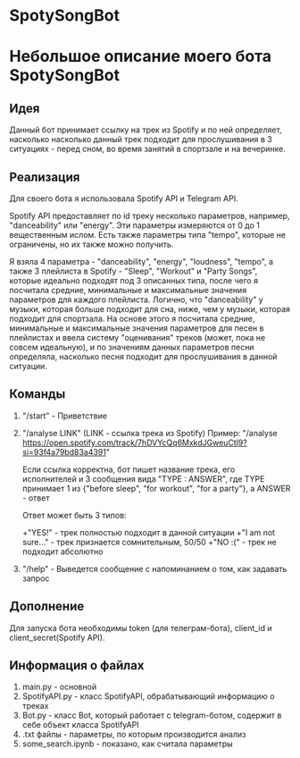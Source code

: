 # SpotySongBot

Небольшое описание моего бота SpotySongBot
==========================================

Идея
----

Данный бот принимает ссылку на трек из Spotify и по ней определяет, насколько насколько данный трек подходит для прослушивания в 3 ситуациях - перед сном, во время занятий в спортзале и на вечеринке.

Реализация
----------

Для своего бота я использовала Spotify API и Telegram API.

Spotify API предоставляет по id треку несколько параметров, например, "danceability" или "energy". Эти параметры измеряются от 0 до 1 вещественным ислом. Есть также параметры типа "tempo", которые не ограничены, но их также можно получить.

Я взяла 4 параметра - "danceability", "energy", "loudness", "tempo", а также 3 плейлиста в Spotify - "Sleep", "Workout" и "Party Songs", которые идеально подходят под 3 описанных типа, после чего я посчитала средние, минимальные и максимальные значения параметров для каждого плейлиста. Логично, что "danceability" у музыки, которая больше подходит для сна, ниже, чем у музыки, которая подходит для спортзала. На основе этого я посчитала средние, минимальные и максимальные значения параметров для песен в плейлистах и ввела систему "оценивания" треков (может, пока не совсем идеальную), и по значениям данных параметров песни определяла, насколько песня подходит для прослушивания в данной ситуации.

Команды
----------

1. "/start" - Приветствие
2. "/analyse LINK" (LINK - ссылка трека из Spotify)
    Пример: "/analyse https://open.spotify.com/track/7hDVYcQq6MxkdJGweuCtl9?si=93f4a79bd83a4391"

    Если ссылка корректна, бот пишет название трека, его исполнителей и 3 сообщения вида "TYPE : ANSWER", где TYPE принимает 1 из {"before sleep", "for workout", "for a party"}, а ANSWER - ответ

    Ответ может быть 3 типов:

    +"YES!" - трек полностью подходит в данной ситуации
    +"I am not sure..." - трек признается сомнительным, 50/50
    +"NO :(" - трек не подходит абсолютно

3. "/help" - Выведется сообщение с напоминанием о том, как задавать запрос

Дополнение
----------
Для запуска бота необходимы token (для телеграм-бота), client_id и client_secret(Spotify API).

Информация о файлах
-------------------
1. main.py - основной
2. SpotifyAPI.py - класс SpotifyAPI, обрабатывающий информацию о треках
3. Bot.py - класс Bot, который работает с telegram-ботом, содержит в себе объект класса SpotifyAPI
4. .txt файлы - параметры, по которым производится анализ
5. some_search.ipynb - показано, как  считала параметры






